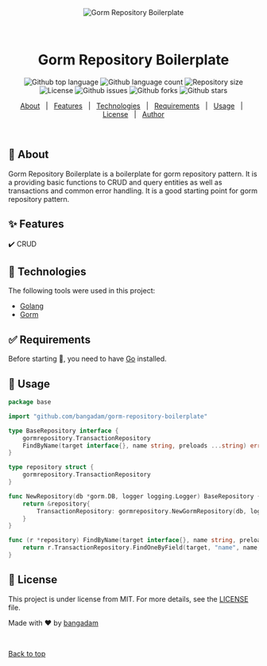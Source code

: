 <div align="center" id="top"> 
  <img src="./.github/app.gif" alt="Gorm Repository Boilerplate" />

&#xa0;

  <!-- <a href="https://gormrepositoryboilerplate.netlify.app">Demo</a> -->
</div>

<h1 align="center">Gorm Repository Boilerplate</h1>

<p align="center">
  <img alt="Github top language" src="https://img.shields.io/github/languages/top/bangadam/gorm-repository-boilerplate?color=56BEB8">

  <img alt="Github language count" src="https://img.shields.io/github/languages/count/bangadam/gorm-repository-boilerplate?color=56BEB8">

  <img alt="Repository size" src="https://img.shields.io/github/repo-size/bangadam/gorm-repository-boilerplate?color=56BEB8">

  <img alt="License" src="https://img.shields.io/github/license/bangadam/gorm-repository-boilerplate?color=56BEB8">

  <img alt="Github issues" src="https://img.shields.io/github/issues/bangadam/gorm-repository-boilerplate?color=56BEB8" />

  <img alt="Github forks" src="https://img.shields.io/github/forks/bangadam/gorm-repository-boilerplate?color=56BEB8" />

  <img alt="Github stars" src="https://img.shields.io/github/stars/bangadam/gorm-repository-boilerplate?color=56BEB8" />
</p>

<!-- Status -->

<!-- <h4 align="center">
	🚧  Gorm Repository Boilerplate 🚀 Under construction...  🚧
</h4>

<hr> -->

<p align="center">
  <a href="#dart-about">About</a> &#xa0; | &#xa0; 
  <a href="#sparkles-features">Features</a> &#xa0; | &#xa0;
  <a href="#rocket-technologies">Technologies</a> &#xa0; | &#xa0;
  <a href="#white_check_mark-requirements">Requirements</a> &#xa0; | &#xa0;
  <a href="#checkered_flag-starting">Usage</a> &#xa0; | &#xa0;
  <a href="#memo-license">License</a> &#xa0; | &#xa0;
  <a href="https://github.com/bangadam" target="_blank">Author</a>
</p>

<br>

## :dart: About

Gorm Repository Boilerplate is a boilerplate for gorm repository pattern. It is a providing basic functions to CRUD and query entities as well as transactions and common error handling. It is a good starting point for gorm repository pattern.

## :sparkles: Features

:heavy_check_mark: CRUD

## :rocket: Technologies

The following tools were used in this project:

- [Golang](https://golang.org/)
- [Gorm](https://gorm.io/)

## :white_check_mark: Requirements

Before starting :checkered_flag:, you need to have [Go](https://golang.org/) installed.

## :checkered_flag: Usage

```go
package base

import "github.com/bangadam/gorm-repository-boilerplate"

type BaseRepository interface {
	gormrepository.TransactionRepository
	FindByName(target interface{}, name string, preloads ...string) error
}

type repository struct {
	gormrepository.TransactionRepository
}

func NewRepository(db *gorm.DB, logger logging.Logger) BaseRepository {
	return &repository{
		TransactionRepository: gormrepository.NewGormRepository(db, logger, "Creator"),
	}
}

func (r *repository) FindByName(target interface{}, name string, preloads ...string) error {
	return r.TransactionRepository.FindOneByField(target, "name", name, preloads...)
}
```

## :memo: License

This project is under license from MIT. For more details, see the [LICENSE](LICENSE.md) file.

Made with :heart: by <a href="https://github.com/bangadam" target="_blank">bangadam</a>

&#xa0;

<a href="#top">Back to top</a>
